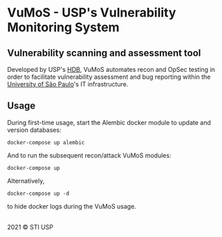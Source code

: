 # VuMoS - USP's Vulnerability Monitoring System

## Vulnerability scanning and assessment tool

Developed by USP's [HDB](https://hackersdobem.sti.usp.br), VuMoS automates recon and OpSec testing in order to facilitate 
vulnerability assessment and bug reporting within the [University of São Paulo](https://www5.usp.br/)'s  IT infrastructure.

## Usage

During first-time usage, start the Alembic docker module to update and version databases:
```
docker-compose up alembic
```

And to run the subsequent recon/attack VuMoS modules: 
```
docker-compose up 
```

Alternatively, 
```
docker-compose up -d
```
to hide docker logs during the VuMoS usage.



<br>
2021 © STI USP
